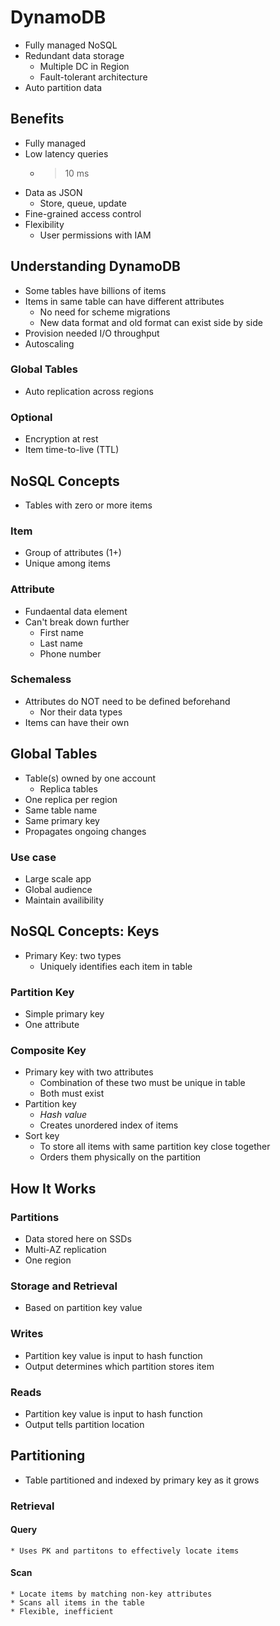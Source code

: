 # DynamoDB
* Fully managed NoSQL
* Redundant data storage
    * Multiple DC in Region
    * Fault-tolerant architecture
* Auto partition data
## Benefits
* Fully managed
* Low latency queries
    * >10 ms
* Data as JSON
    * Store, queue, update
* Fine-grained access control
* Flexibility
    * User permissions with IAM
## Understanding DynamoDB
* Some tables have billions of items
* Items in same table can have different attributes
    * No need for scheme migrations
    * New data format and old format can exist side by side
* Provision needed I/O throughput
* Autoscaling
### Global Tables
* Auto replication across regions
### Optional
* Encryption at rest
* Item time-to-live (TTL)
## NoSQL Concepts
* Tables with zero or more items
### Item
* Group of attributes (1+)
* Unique among items
### Attribute
* Fundaental data element
* Can't break down further
    * First name
    * Last name
    * Phone number
### Schemaless
* Attributes do NOT need to be defined beforehand
    * Nor their data types
* Items can have their own
## Global Tables
* Table(s) owned by one account
    * Replica tables
* One replica per region
* Same table name
* Same primary key
* Propagates ongoing changes
### Use case
* Large scale app
* Global audience
* Maintain availibility
## NoSQL Concepts: Keys
* Primary Key: two types
    * Uniquely identifies each item in table
### Partition Key
* Simple primary key
* One attribute
### Composite Key
* Primary key with two attributes
    * Combination of these two must be unique in table
    * Both must exist
* Partition key
    * *Hash value*
    * Creates unordered index of items
* Sort key
    * To store all items with same partition key close together
    * Orders them physically on the partition
## How It Works
### Partitions
* Data stored here on SSDs
* Multi-AZ replication
* One region
### Storage and Retrieval
* Based on partition key value
### Writes
* Partition key value is input to hash function
* Output determines which partition stores item
### Reads
* Partition key value is input to hash function
* Output tells partition location
## Partitioning
* Table partitioned and indexed by primary key as it grows
### Retrieval
#### Query
    * Uses PK and partitons to effectively locate items
#### Scan
    * Locate items by matching non-key attributes
    * Scans all items in the table
    * Flexible, inefficient


